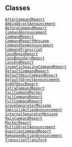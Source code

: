 ---
---
## Classes

<a href="../object/AfterCommandReport.html#AfterCommandReport"
target="main"><code>AfterCommandReport</code></a>  
<a href="../object/AmbigObjectAnnouncement.html#AmbigObjectAnnouncement"
target="main"><code>AmbigObjectAnnouncement</code></a>  
<a href="../object/BeforeCommandReport.html#BeforeCommandReport"
target="main"><code>BeforeCommandReport</code></a>  
<a href="../object/CommandAnnouncement.html#CommandAnnouncement"
target="main"><code>CommandAnnouncement</code></a>  
<a href="../object/CommandReport.html#CommandReport"
target="main"><code>CommandReport</code></a>  
<a href="../object/CommandReportMessage.html#CommandReportMessage"
target="main"><code>CommandReportMessage</code></a>  
<a href="../object/CommandSepAnnouncement.html#CommandSepAnnouncement"
target="main"><code>CommandSepAnnouncement</code></a>  
<a href="../object/CommandTranscript.html#CommandTranscript"
target="main"><code>CommandTranscript</code></a>  
<a href="../object/ConvBeginReport.html#ConvBeginReport"
target="main"><code>ConvBeginReport</code></a>  
<a href="../object/ConvBoundaryReport.html#ConvBoundaryReport"
target="main"><code>ConvBoundaryReport</code></a>  
<a href="../object/ConvEndReport.html#ConvEndReport"
target="main"><code>ConvEndReport</code></a>  
<a
href="../object/CosmeticSpacingCommandReport.html#CosmeticSpacingCommandReport"
target="main"><code>CosmeticSpacingCommandReport</code></a>  
<a href="../object/DefaultCommandReport.html#DefaultCommandReport"
target="main"><code>DefaultCommandReport</code></a>  
<a
href="../object/DefaultDescCommandReport.html#DefaultDescCommandReport"
target="main"><code>DefaultDescCommandReport</code></a>  
<a
href="../object/DefaultObjectAnnouncement.html#DefaultObjectAnnouncement"
target="main"><code>DefaultObjectAnnouncement</code></a>  
<a href="../object/EndOfDescReport.html#EndOfDescReport"
target="main"><code>EndOfDescReport</code></a>  
<a href="../object/ExtraCommandReport.html#ExtraCommandReport"
target="main"><code>ExtraCommandReport</code></a>  
<a href="../object/FailCommandMarker.html#FailCommandMarker"
target="main"><code>FailCommandMarker</code></a>  
<a href="../object/FailCommandReport.html#FailCommandReport"
target="main"><code>FailCommandReport</code></a>  
<a href="../object/FullCommandReport.html#FullCommandReport"
target="main"><code>FullCommandReport</code></a>  
<a href="../object/GroupSeparatorMessage.html#GroupSeparatorMessage"
target="main"><code>GroupSeparatorMessage</code></a>  
<a
href="../object/ImplicitActionAnnouncement.html#ImplicitActionAnnouncement"
target="main"><code>ImplicitActionAnnouncement</code></a>  
<a
href="../object/InternalSeparatorMessage.html#InternalSeparatorMessage"
target="main"><code>InternalSeparatorMessage</code></a>  
<a href="../object/MainCommandReport.html#MainCommandReport"
target="main"><code>MainCommandReport</code></a>  
<a href="../object/MarkerReport.html#MarkerReport"
target="main"><code>MarkerReport</code></a>  
<a href="../object/MultiObjectAnnouncement.html#MultiObjectAnnouncement"
target="main"><code>MultiObjectAnnouncement</code></a>  
<a href="../object/QuestionCommandReport.html#QuestionCommandReport"
target="main"><code>QuestionCommandReport</code></a>  
<a
href="../object/RemappedActionAnnouncement.html#RemappedActionAnnouncement"
target="main"><code>RemappedActionAnnouncement</code></a>  
<a href="../object/TranscriptTransform.html#TranscriptTransform"
target="main"><code>TranscriptTransform</code></a>  
